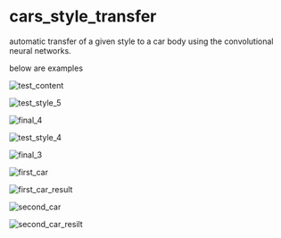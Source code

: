 # cars_style_transfer
 automatic transfer of a given style to a car body using the convolutional neural networks.
 
 below are examples
 
![test_content](https://user-images.githubusercontent.com/65970478/189637189-b80c1afc-65b4-408c-b8a1-a5b7fbaee313.jpg)
 
![test_style_5](https://user-images.githubusercontent.com/65970478/189637241-966cd50a-5a61-4861-ad6d-47d401441c56.jpg)

![final_4](https://user-images.githubusercontent.com/65970478/189637135-672824ae-336f-4fe2-9974-d02345eccbb4.jpg)

![test_style_4](https://user-images.githubusercontent.com/65970478/189637675-cd710826-e538-48cd-9d4c-985b28f3f686.jpg)

![final_3](https://user-images.githubusercontent.com/65970478/189637716-0730c903-6e7d-4b8a-91db-2bfbff3bb5db.jpg)

![first_car](https://user-images.githubusercontent.com/65970478/189638294-e2f737fd-9a26-48f8-9774-359a5f529a0f.jpg)

![first_car_result](https://user-images.githubusercontent.com/65970478/189638299-3476af38-2bd1-475d-9f59-c2099a28b3d8.jpg)

![second_car](https://user-images.githubusercontent.com/65970478/189638319-86cebebe-bfa9-45d4-896e-8dc3d6ef81cd.jpg)

![second_car_resilt](https://user-images.githubusercontent.com/65970478/189638333-ab11254d-2d75-42a5-83d6-468157d0c278.jpg)

